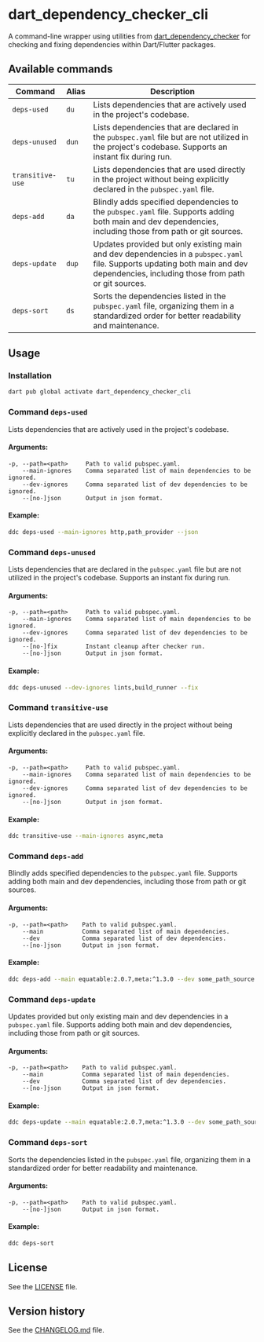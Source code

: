 # dart_dependency_checker_cli

A command-line wrapper using utilities from [dart_dependency_checker](https://pub.dev/packages/dart_dependency_checker)
for checking and fixing dependencies within Dart/Flutter packages.

## Available commands

| Command          | Alias | Description                                                                                                                                                                        |
|------------------|-------|------------------------------------------------------------------------------------------------------------------------------------------------------------------------------------|
| `deps-used`      | `du`  | Lists dependencies that are actively used in the project's codebase.                                                                                                               |
| `deps-unused`    | `dun` | Lists dependencies that are declared in the `pubspec.yaml` file but are not utilized in the project's codebase. Supports an instant fix during run.                                |
| `transitive-use` | `tu`  | Lists dependencies that are used directly in the project without being explicitly declared in the `pubspec.yaml` file.                                                             |
| `deps-add`       | `da`  | Blindly adds specified dependencies to the `pubspec.yaml` file. Supports adding both main and dev dependencies, including those from path or git sources.                          |
| `deps-update`    | `dup` | Updates provided but only existing main and dev dependencies in a `pubspec.yaml` file. Supports updating both main and dev dependencies, including those from path or git sources. |
| `deps-sort`      | `ds`  | Sorts the dependencies listed in the `pubspec.yaml` file, organizing them in a standardized order for better readability and maintenance.                                          |

## Usage

### Installation

```bash
dart pub global activate dart_dependency_checker_cli
```

### Command `deps-used`

Lists dependencies that are actively used in the project's codebase.

#### Arguments:

```
-p, --path=<path>     Path to valid pubspec.yaml.
    --main-ignores    Comma separated list of main dependencies to be ignored.
    --dev-ignores     Comma separated list of dev dependencies to be ignored.
    --[no-]json       Output in json format.
```

#### Example:

```bash
ddc deps-used --main-ignores http,path_provider --json
```

### Command `deps-unused`

Lists dependencies that are declared in the `pubspec.yaml` file but are not utilized in the project's codebase. Supports
an instant fix during run.

#### Arguments:

```
-p, --path=<path>     Path to valid pubspec.yaml.
    --main-ignores    Comma separated list of main dependencies to be ignored.
    --dev-ignores     Comma separated list of dev dependencies to be ignored.
    --[no-]fix        Instant cleanup after checker run.
    --[no-]json       Output in json format.
```

#### Example:

```bash
ddc deps-unused --dev-ignores lints,build_runner --fix
```

### Command `transitive-use`

Lists dependencies that are used directly in the project without being explicitly declared in the `pubspec.yaml` file.

#### Arguments:

```
-p, --path=<path>     Path to valid pubspec.yaml.
    --main-ignores    Comma separated list of main dependencies to be ignored.
    --dev-ignores     Comma separated list of dev dependencies to be ignored.
    --[no-]json       Output in json format.
```

#### Example:

```bash
ddc transitive-use --main-ignores async,meta
```

### Command `deps-add`

Blindly adds specified dependencies to the `pubspec.yaml` file. Supports adding both main and dev dependencies,
including those from path or git sources.

#### Arguments:

```
-p, --path=<path>    Path to valid pubspec.yaml.
    --main           Comma separated list of main dependencies.
    --dev            Comma separated list of dev dependencies.
    --[no-]json      Output in json format.
```

#### Example:

```bash
ddc deps-add --main equatable:2.0.7,meta:^1.3.0 --dev some_path_source:path=../some_path_dependency
```

### Command `deps-update`

Updates provided but only existing main and dev dependencies in a `pubspec.yaml` file. Supports adding both main and dev
dependencies, including those from path or git sources.

#### Arguments:

```
-p, --path=<path>    Path to valid pubspec.yaml.
    --main           Comma separated list of main dependencies.
    --dev            Comma separated list of dev dependencies.
    --[no-]json      Output in json format.
```

#### Example:

```bash
ddc deps-update --main equatable:2.0.7,meta:^1.3.0 --dev some_path_source:path=../some_path_dependency
```

### Command `deps-sort`

Sorts the dependencies listed in the `pubspec.yaml` file, organizing them in a standardized order for better readability
and maintenance.

#### Arguments:

```
-p, --path=<path>    Path to valid pubspec.yaml.
    --[no-]json      Output in json format.
```

#### Example:

```bash
ddc deps-sort
```

## License

See the [LICENSE](LICENSE) file.

## Version history

See the [CHANGELOG.md](CHANGELOG.md) file.
